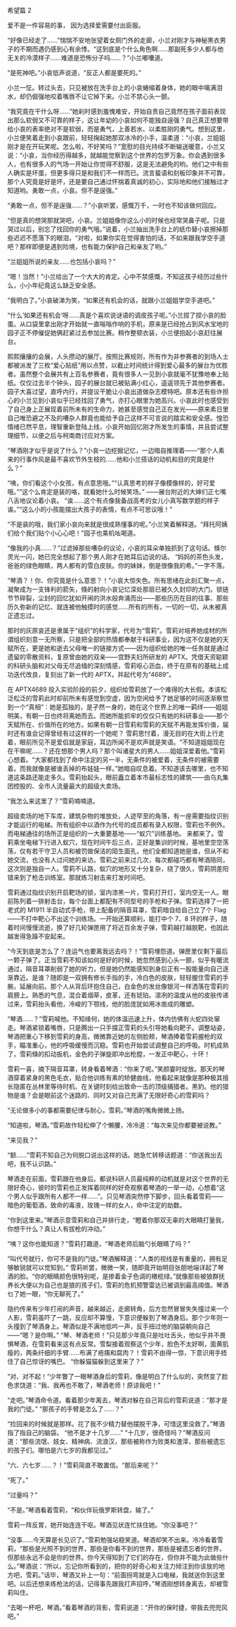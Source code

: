 希望篇 2

爱不是一件容易的事，
因为选择爱需要付出臣服。

“好像已经走了……”惴惴不安地张望着女厕门外的走廊，小兰对刚才与神秘黑衣男子的不期而遇仍感到心有余悸。“这到底是个什么角色啊……那副死多少人都与他无关的冷漠样子……难道是恐怖分子吗……？”小兰嘟囔道。

“是死神吧。”小哀低声说道，“反正人都是要死的。”

小兰一怔。转过头去，只见被放在洗手台上的小哀蜷缩着身体，她的眼中噙满泪水，却仍倔强地咬着嘴唇不让它掉下来。小兰不禁心头一颤。

“我究竟在干什么呀……”她刹时感到羞愧难安，开始自责自己竟然在孩子面前表现出那么软弱又不可靠的样子，这让年幼的小哀如何不能独自逞强？自己真正想要带给小哀的表率绝对不是软弱，而是勇气，上善若水、以柔胜刚的勇气。想到这里，小兰便笑着走到小哀跟前，轻轻掬起她那双冰冷的小手，温柔道：“小哀，兰姐姐刚才是在开玩笑呢。怎么啦，不好笑吗？”宽慰的目光持续不断输送暖意，小兰又说：“小哀，当你经历得越多，就越能觉察到这个世界的包罗万象。你会遇到很多人，也有很多人的气场一开始让你觉得不舒服，这是无法避免的哟。他们之中有些人确实是坏蛋，但更多得只是和我们不一样而已。流言蜚语和刻板印象并不可靠，那个人究竟是好是坏，还是要自己通过怀揣着真诚的初心，实际地和他们接触过才知道哟。勇敢一点，小哀。但不是逞强。”

“勇敢一点，但不是逞强……？”小哀听罢，感慨万千，一时也不知该做何回应。

“但是真的想哭那就哭吧，小哀。兰姐姐像你这么小的时候也经常哭鼻子呢。只是哭过以后，别忘了找回你的勇气哦。”说着，小兰抽出洗手台上的纸巾替小哀擦掉那些迟迟不愿落下的眼泪，“对啦，如果你实在觉得害怕的话，不如来跟我学空手道吧？那样即便是遇到险境，也有能力保护自己和亲友了哟。”

“兰姐姐所说的亲友……也包括小哀吗？”

“嗯！当然！”小兰给出了一个大大的肯定。心中不禁感慨，不知这孩子经历过些什么，小小年纪竟这么缺乏安全感。

“我明白了。”小哀破涕为笑，“如果还有机会的话，就跟小兰姐姐学空手道吧。”

“什么‘如果还有机会’呀……真是个喜欢说谜语的调皮孩子呢。”小兰捏了捏小哀的脸蛋。从口袋里拿出刚才开始就一直嗡嗡作响的手机，原来是已经抢占到风水宝地的园子正不停催促她俩赶紧过去参加比赛。稍作整顿衣装，小兰便抱起小哀赶往展台。

熙熙攘攘的会展，人头攒动的展厅。按照比赛规则，所有作为非参赛者的到场人士都被派发了三枚“爱心贴纸”用以点赞，以截止时间统计得到爱心最多的展台为优胜者。虽然整个会展共有上百名参赛者，竟有很多人一见到小哀就毫不犹豫地奉上贴纸。仅仅过去半个钟头，园子的展台就已被贴满小红心，遥遥领先于其他参赛者。园子大喜过望，直呼内行，并提议干脆让小哀出道做杂志模特吧。原本还有些许担心的小兰见到小哀似乎已经找回了勇气，亦打心眼里为她高兴。小哀此时也感受到了自己身上正展现着前所未有的生命力，她甚至感觉自己正在发光——原来素日里自己唯恐避之不及的嘈杂人群竟也能给予自己这样不可言说的踏实和安全感。惶恐情绪已然平息，理智重新登陆上线，小哀开始回忆刚才所发生的事情，并且尝试整理细节，以便之后与柯南商讨应对方案。

“琴酒刚才似乎是说了什么？”小哀一边挖掘记忆，一边暗自推理着——“那个人素来的行事作风是最不喜欢节外生枝的……他和小兰搭话的动机和目的究竟是什么？”

“咦，你们看这个小女孩，有点意思哦。”“认真思考的样子像模像样的，好可爱哦。”“这个么肯定是装的咯，就看她什么时候笑场。”
——展台附近的大婶们正七嘴八舌地议论着小哀。
“诶……这个有点像我备战高考的女儿小真写数学题的样子诶。”“这么小的小孩能摆出大孩子的表情，有点不可思议哦！”

“不是装的哦，我们家小哀向来就是很成熟懂事的呢。”小兰笑着解释道。“拜托阿姨们给个我们贴个小心心吧！”园子也乘机吆喝道。

“像我的小真……？”过滤掉那些嘈杂的议论，小哀的耳朵单独抓到了这句话。倏尔灵光一闪，她已完全想起了那个男人刚才在她耳后边说的话。
“妈妈的茶色头发，爸爸的绿色眼睛，两人都有的雪白皮肤。你的妹妹，倒是很像我的希。”一字不落。

“琴酒？！你、你究竟是什么意思？！”小哀大惊失色。所有思绪在此刻汇聚一点，凝聚成为一支锋利的箭矢，倏的射向小哀记忆深处那扇已被久久封印的大门。锁链节节碎裂，尘封的回忆犹如开闸的洪水般奔涌而出——那些历历在目的往事、那些历久弥新的记忆、就连被他触摸时的感觉……所有的所有，一切的一切，从未被真正遗忘过。

那时的灰原哀还是隶属于“组织”的科学家，代号为“雪莉”。雪莉对培养她成材的所谓组织刻意一无所察，只是把全部的热情都奉献于科研事业，因为这不仅是她的天赋所在，更是她和逝去父母唯一的链接方式——因为组织给她的唯一任务就是通过遗留的零散资料，复原曾由她的双亲——宫野夫妇所研发的 APTX。凭借天资聪颖的科研头脑和对父母无尽追缅的深刻情感，雪莉呕心沥血，终于在原有的基础上成功迭代改良，复刻出了新一代的 APTX，并起代号为“4689”。

在 APTX4689 投入实验阶段的前夕，组织给雪莉放了一个难得的大长假。本该松泛松泛的雪莉此时却前所未有感觉到空虚，因为空闲给予了她足够的时间逐渐察觉到一个“真相”：她是孤独的，是孑然一身的，她在这个世界上的唯一羁绊——姐姐明美，有朝一日也终将离她而去。而她所能抓牢的仅仅只有她的科研事业——那个天赋所在、价值所在的地方。如果有朝一日雪莉和雪莉的天赋不再能发挥价值，届时还有谁会记得曾经有过这样的一个她呢？
雪莉思忖着，漫无目的在大街上行走着，眼前所见不是爱侣就是家庭，耳边所闻不是欢声就是笑语。“不知道姐姐现在在干嘛呢……？还在想那个男人吗？那个叫诸星大的男人……姐姐深爱着他。”雪莉心想着。“大家都找到了命中注定的另一半，无条件的被爱着，无条件的被需要着。而我就像是被谁丢掉的布娃娃一样。”她暗自叹息着。不知道该去哪里，也不知道这条路还能走多久。雪莉抬起头，眼前矗立着本市最标志性的建筑——由乌丸集团控股的、全市人流量最大的超级大卖场。

“我怎么来这里了？”雪莉喃喃道。

超级卖场的地下车库，建筑杂物的堆放处，人迹罕至的角落，有一座需要指纹识别才能运行的电梯。所有组织中以酒作为代号的成员都有录入权限，雪莉也不例外。而电梯通往的场所正是组织的一大重要基地——“蚁穴”训练基地。
来都来了。雪莉乘坐电梯下行进入蚁穴，现在时间午后三点，正好是集训的时候，基地里空空荡荡，仅有若干守卫人员和被罚做保洁的陌生面孔，他们全都知道她是谁，但从不和她交流，也没有人过问她的来访。雪莉之前来过几次，每次都碰巧都有琴酒陪同，这次则是独自一人。雪莉不认路，蚁穴的地形又十分复杂，绕了很久，雪莉阴差阳错来到了枪击训练室。那就练习射击来打发时间吧。

雪莉通过指纹识别开启靶场的锁，室内漆黑一片，雪莉打开灯，室内空无一人。眼前陈列着一排射击台，每个台面上都配有不同型号的手枪和子弹。雪莉选择了一把老式的 M1911 半自动式手枪，带上配备的隔音耳罩，雪莉暗自给自己立了个 Flag——不打中靶心不出这个训练场。一开始还算顺利，能打中个 7、8 环的样子，随着时间慢慢流逝，换了好几轮弹匣用了将近百余发子弹，雪莉越打越脱靶，也因此越发得急躁不安起来。

“今天到底是怎么了？连运气也要离我远去吗？！”雪莉埋怨道。弹匣里仅剩下最后一颗子弹了。正当雪莉不知该如何是好的时候，她忽然感到心头一颤，似乎有暖流通过，隔音耳罩削弱了她的听力，但是她仍然能感知到身后正有一股能量向自己逐渐靠近。是谁？随即是一双拥有修长手指的手，冷白色的皮肤，轻轻握住雪莉的手腕，延展向前。那个人从背后环抱住自己，白金色的发丝像银河一样洒落在雪莉的肩膀上。熟悉的气息，混合着烟草，皮革，还有琥珀。凛冽的温度从他的皮肤传递过来，雪莉抬头看他，冷峻的下颚线，他的脸庞犹如用冰凿成的雕塑。

“琴酒……？”雪莉喊他。不知缘何，她的体温迅速上升，体内仿佛有火蛇四处窜走。琴酒紧锁着嘴唇，只是腾出一只手摆正雪莉的头引导她看向靶子。调整站姿，琴酒把重心下移到雪莉的身高，微微靠近她的左侧脸颊，琴酒捧着雪莉握枪的双手，瞄准重心，他的呼吸缓慢而沉稳。雪莉也开始尝试调整自己的呼吸。时机成熟了，雪莉倏的扣动扳机，金色的子弹旋即冲出枪膛，一发正中靶心，十环！

雪莉一喜，摘下隔音耳罩，转身看着琴酒：“你来了呢。”笑颜霎时绽放。那天的琴酒穿着紧身的黑色毛衣，贴合他训练有素的矫健曲线，他看起来就像是那种极其擅长隐匿在丛林里等待时机、在关键时刻给出致命一击的顶级捕猎者。黑豹。他的猎物是谁？会是眼前这个迷路的、同时又对自己充满了无限好奇心的雪莉吗？

“无论做多小的事都需要纪律与耐心，雪莉。”琴酒的嘴角微微上扬。

“知道啦，琴酒。”雪莉故作轻松伸了个懒腰，冷冷道：“每次来见你都要被说教。”

“来见我？”

“额……”雪莉不知自己为何脱口说出这样的话。她急忙转移话题道：“你送我出去吧，我不认识路。”

琴酒走在前面，雪莉跟在他身后。都说科研人员最纯粹的动机就是对这个世界的无限好奇心，彼时的雪莉也正发挥着同样的好奇观察着琴酒的一举一动，心想着“这个男人似乎跟所有人都不一样……”。只见琴酒突然停下脚步，回头看着雪莉——暗色的葡萄酒，致命的毒液，玫瑰一样的女人，命中注定的劫数。

“你到这里来。”琴酒示意雪莉和自己并排行走，“瞪着你那双无辜的大眼睛打量我，你想干什么？真让人有拔枪的冲动。”

“咦？这你也能知道？”雪莉打趣道，“琴酒老师后脑勺长眼睛了吗？”

“叫代号就行，你可不是我的门徒。”琴酒解释道：“人类的视线是有重量的，拥有足够敏锐就可以觉知到。”
雪莉听罢，微微一笑，随即竟开始明目张胆地端详起了琴酒的脸。“你的眼睛颜色很特别呢，是掺着金子色调的橄榄绿。”就像那些被狼群抚养长大便以为自己也是狼的孩子们，雪莉的危机预警雷达已被调到最高阈值。琴酒乜了她一眼，“你无聊死了。”

隐约传来有少年打闹的声音，越来越近，走廊转角，后方忽然冒冒失失撞过来一个人影，雪莉虽吓了一跳，反应却不算慢，下意识便躲到了琴酒身后。那个少年则一头撞到了琴酒身上。琴酒似是不满地低吟一声，反手扭过他的脑袋朝向自己——“嗯？是你啊。”
“琴、琴酒老师！”只见那少年竟只是吐吐舌头，他似乎并不畏惧琴酒，在雪莉看来这有点反常。雪梨接着观察这个少年，脸色不太好啊，面黄肌瘦的，两条纤细的手臂……布满了疮痍和腐肉？！雪莉不由得一惊，下意识用手捂住了自己惊讶的嘴巴。
“你躲猫猫躲到这里来了？”

“对、对不起！”少年瞥了一眼琴酒身后的雪莉，像是明白了什么似的，突然变了脸色求饶道：“我、我再也不敢了，琴酒老师！原谅我吧！”

“走吧。”琴酒命令道。看着那少年离去，琴酒对躲在自己背后的雪莉说道：“那才是我的门徒。”
“那孩子的手臂是怎么了……？”

“捡回来的时候就是那样。花了我不少精力替他摆脱干净，可惜这里没救了。”琴酒指了指自己的脑袋。
“他不是才十几岁……”
“十几岁，很奇怪吗？”琴酒反问道：“那些流氓、妓女、精神病、流浪汉，那些被称作为败类和渣滓，那些被遗忘的孩子们。哪怕是六七岁的我都见过。”

“六、六七岁……？！”雪莉简直不敢置信。“那后来呢？”

“死了。”

“过量吗？”

“不是。”琴酒看着雪莉，“和伙伴玩俄罗斯转盘，输了。”

雪莉一阵反胃，她开始连连干呕。琴酒见状连忙扶住她。“你没事吧？”

“没事……今天算是长见识了。”雪莉勉强站稳笑道。琴酒却笑不出来。冷冷看着雪莉，“那些是光照不到的世界，那些是你看不到的世界，那些是被遗忘者的世界，但那些永远不会是你的世界。你今天得知到了它们的存在，但你并不能为此做些什么。”琴酒说：“所以，忘记你所看到的，把你的好奇心和关注力倾注到你该放的地方吧，雪莉。”话毕，琴酒又补上一句：“前面拐弯就是入口电梯，我就送你到这里吧。以后还想来练枪法的话，记得事先跟我打声招呼。”琴酒刚想转身离去，却被雪莉叫住。

“去喝一杯吧，琴酒。”看着琴酒的背影，雪莉说道：“开你的保时捷，带我去兜兜风吧。”
